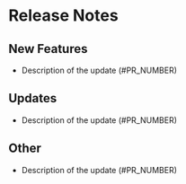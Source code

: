 # Release Notes

## New Features
* Description of the update (#PR_NUMBER)

## Updates
* Description of the update (#PR_NUMBER)

## Other
* Description of the update (#PR_NUMBER)

